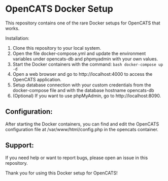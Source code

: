 # OpenCATS Docker Setup
This repository contains one of the rare Docker setups for OpenCATS that works.

Installation:
1. Clone this repository to your local system.
2. Open the file docker-compose.yml and update the environment variables under opencats-db and phpmyadmin with your own values.
3. Start the Docker containers with the command: ```bash docker-compose up -d ```
4. Open a web browser and go to http://localhost:4000 to access the OpenCATS application.
5. Setup database connection with your custom credentials from the docker-compose file and with the database hostname opencats-db
6. (Optional) If you want to use phpMyAdmin, go to http://localhost:8090.

## Configuration:

After starting the Docker containers, you can find and edit the OpenCATS configuration file at /var/www/html/config.php in the opencats container.

## Support:

If you need help or want to report bugs, please open an issue in this repository.

Thank you for using this Docker setup for OpenCATS!
